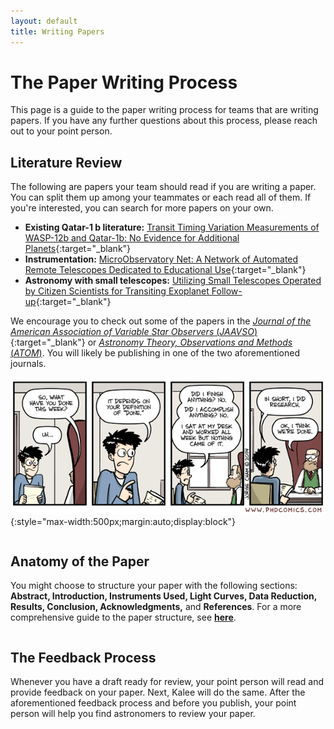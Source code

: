 ```yaml
---
layout: default
title: Writing Papers
---
```


<div class="page-display" markdown="1">

# The Paper Writing Process

This page is a guide to the paper writing process for teams that are writing papers. If you have any further questions about this process, please reach out to your point person. 

</div>

<div class="page-display-light" markdown="1">

## Literature Review

The following are papers your team should read if you are writing a paper. You can split them up among your teammates or each read all of them. If you're interested, you can search for more papers on your own.
* **Existing Qatar-1 b literature:** [Transit Timing Variation Measurements of WASP-12b and Qatar-1b: No Evidence for Additional Planets](https://arxiv.org/abs/1512.00464){:target="_blank"}
* **Instrumentation:** [MicroObservatory Net: A Network of Automated Remote Telescopes Dedicated to Educational Use](https://link.springer.com/epdf/10.1023/A:1016668526933?shared_access_token=AVqtxlUonur3ODVcIH76AospNOxuUNtyllpwxVxrbfDHew4OVeU1SHRgW8tfuvC4Bzcd5ItGjpVRgFi-KQ36WeBAnriIeORBolFOz4QClHqQYsUDPSCd_oQpL2PTCfDo8bFOSyTRPM9RkT0bgJlX_p0tJd7-kjcLmbgZAk0zL4M%3D){:target="_blank"}
* **Astronomy with small telescopes:** [Utilizing Small Telescopes Operated by Citizen Scientists for Transiting Exoplanet Follow-up](https://ui.adsabs.harvard.edu/abs/2020PASP..132e4401Z/abstract){:target="_blank"}

We encourage you to check out some of the papers in the [*Journal of the American Association of Variable Star Observers* (*JAAVSO*)](https://www.aavso.org/apps/jaavso/){:target="_blank"} or [*Astronomy Theory, Observations and Methods* (*ATOM*)](https://rtsre.org/index.php/atom). You will likely be publishing in one of the two aforementioned journals.

![](/assets/lit-review.gif){:style="max-width:500px;margin:auto;display:block"}

<div class="row">

<div class="column" markdown="1">

## Anatomy of the Paper

You might choose to structure your paper with the following sections: **Abstract, Introduction, Instruments Used, Light Curves, Data Reduction, Results, Conclusion, Acknowledgments,** and **References**. For a more comprehensive guide to the paper structure, see [**here**](https://docs.google.com/document/d/1pGp_VwcEvK5Trl8GANiz19qkd51OQOAOjb0idJ-0JME/edit?usp=sharing).

</div>
<div class="column" markdown="1">

## The Feedback Process

Whenever you have a draft ready for review, your point person will read and provide feedback on your paper. Next, Kalee will do the same. After the aforementioned feedback process and before you publish, your point person will help you find astronomers to review your paper.

</div>
</div>

</div>